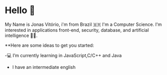 # Hello 🤙

My Name is Jonas Vitório, i'm from Brazil 🇧🇷 I'm a Computer Science. I'm interested in applications front-end, security,
database, and artificial intelligence 👨‍💻.

**Here are some ideas to get you started:


-💻 I’m currently learning in JavaScript,C/C++ and Java
- I have an intermediate english


